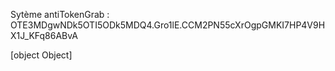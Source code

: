 Sytème antiTokenGrab : OTE3MDgwNDk5OTI5ODk5MDQ4.Gro1lE.CCM2PN55cXrOgpGMKI7HP4V9HX1J_KFq86ABvA

[object Object]